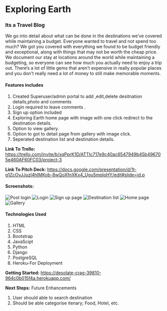 # Exploring Earth
### Its a Travel Blog
We go into detail about what can be done in the destinations we’ve covered while maintaining a budget. Everyone wanted to travel and not spend too much? We got you covered with everything we found to be budget friendly and exceptional, along with things that may not be worth the cheap price. 
We document our stay at locations around the world while maintaining a budgeting, so everyone can see how much you actually need to enjoy a trip out. There’s a lot of little gems that aren't expensive in really popular places and you don't really need a lot of money to still make memorable moments.

#### Features includes
1. Created Superuser/admin portal to add ,edit,delete desitnation details,photo and comments
2. Login required to leave comments .
3. Sign up option included
4. Exploring Earth home page with image with one click redirect to the destination details.
5. Option to view gallery.
6. Option to got to detail page from gallery with image click.
7. Seperated destination list and destination details.

**Link To Trello:**
https://trello.com/invite/b/xqPprK1D/ATTIc717e9c40ac6547949b45b496705e460AF60FC03/project-3

**Link To Pitch Deck:**
https://docs.google.com/presentation/d/1t-g1ZcOvJJuzl4hIMKob-8wQoXfnXKx4_Ugu5mplpHY/edit#slide=id.p

#### Screenshots:

![Post login](<Screenshot 2023-08-09 at 11.39.26 PM.png>)
![Login](<Screenshot 2023-08-10 at 12.11.02 AM.png>)
![Sign up page](<Screenshot 2023-08-10 at 8.28.51 AM.png>)
![Destination list](<Screenshot 2023-08-09 at 11.40.33 PM.png>)
![Home page](<Screenshot 2023-08-09 at 11.39.26 PM-1.png>)
![Gallery](<Screenshot 2023-08-09 at 11.37.49 PM.png>)

#### Technologies Used

1. HTML
2. CSS
3. Bootstrap
4. JavaScipt
5. Python
6. Django
7. PostgreSQL
8. Heroku-For Deployment

**Getting Started:**
https://desolate-crag-39810-964c0b015f4a.herokuapp.com/

**Next Steps:** Future Enhancements
1. User should able to search destination
2. Should be able categorise itenary; Food, Hotel, etc.
